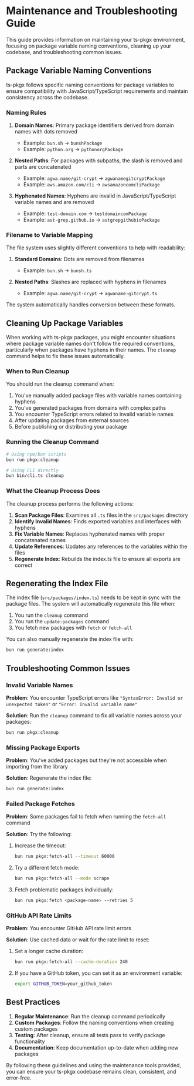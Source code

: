 # Maintenance and Troubleshooting Guide

This guide provides information on maintaining your ts-pkgx environment, focusing on package variable naming conventions, cleaning up your codebase, and troubleshooting common issues.

## Package Variable Naming Conventions

ts-pkgx follows specific naming conventions for package variables to ensure compatibility with JavaScript/TypeScript requirements and maintain consistency across the codebase.

### Naming Rules

1. **Domain Names**: Primary package identifiers derived from domain names with dots removed
   - Example: `bun.sh` → `bunshPackage`
   - Example: `python.org` → `pythonorgPackage`

2. **Nested Paths**: For packages with subpaths, the slash is removed and parts are concatenated
   - Example: `agwa.name/git-crypt` → `agwanamegitcryptPackage`
   - Example: `aws.amazon.com/cli` → `awsamazoncomcliPackage`

3. **Hyphenated Names**: Hyphens are invalid in JavaScript/TypeScript variable names and are removed
   - Example: `test-domain.com` → `testdomaincomPackage`
   - Example: `ast-grep.github.io` → `astgrepgithubioPackage`

### Filename to Variable Mapping

The file system uses slightly different conventions to help with readability:

1. **Standard Domains**: Dots are removed from filenames
   - Example: `bun.sh` → `bunsh.ts`

2. **Nested Paths**: Slashes are replaced with hyphens in filenames
   - Example: `agwa.name/git-crypt` → `agwaname-gitcrypt.ts`

The system automatically handles conversion between these formats.

## Cleaning Up Package Variables

When working with ts-pkgx packages, you might encounter situations where package variable names don't follow the required conventions, particularly when packages have hyphens in their names. The `cleanup` command helps to fix these issues automatically.

### When to Run Cleanup

You should run the cleanup command when:

1. You've manually added package files with variable names containing hyphens
2. You've generated packages from domains with complex paths
3. You encounter TypeScript errors related to invalid variable names
4. After updating packages from external sources
5. Before publishing or distributing your package

### Running the Cleanup Command

```bash
# Using npm/bun scripts
bun run pkgx:cleanup

# Using CLI directly
bun bin/cli.ts cleanup
```

### What the Cleanup Process Does

The cleanup process performs the following actions:

1. **Scan Package Files**: Examines all `.ts` files in the `src/packages` directory
2. **Identify Invalid Names**: Finds exported variables and interfaces with hyphens
3. **Fix Variable Names**: Replaces hyphenated names with proper concatenated names
4. **Update References**: Updates any references to the variables within the files
5. **Regenerate Index**: Rebuilds the index.ts file to ensure all exports are correct

## Regenerating the Index File

The index file (`src/packages/index.ts`) needs to be kept in sync with the package files. The system will automatically regenerate this file when:

1. You run the `cleanup` command
2. You run the `update:packages` command
3. You fetch new packages with `fetch` or `fetch-all`

You can also manually regenerate the index file with:

```bash
bun run generate:index
```

## Troubleshooting Common Issues

### Invalid Variable Names

**Problem**: You encounter TypeScript errors like `"SyntaxError: Invalid or unexpected token"` or `"Error: Invalid variable name"`

**Solution**: Run the `cleanup` command to fix all variable names across your packages:

```bash
bun run pkgx:cleanup
```

### Missing Package Exports

**Problem**: You've added packages but they're not accessible when importing from the library

**Solution**: Regenerate the index file:

```bash
bun run generate:index
```

### Failed Package Fetches

**Problem**: Some packages fail to fetch when running the `fetch-all` command

**Solution**: Try the following:

1. Increase the timeout:
   ```bash
   bun run pkgx:fetch-all --timeout 60000
   ```

2. Try a different fetch mode:
   ```bash
   bun run pkgx:fetch-all --mode scrape
   ```

3. Fetch problematic packages individually:
   ```bash
   bun run pkgx:fetch <package-name> --retries 5
   ```

### GitHub API Rate Limits

**Problem**: You encounter GitHub API rate limit errors

**Solution**: Use cached data or wait for the rate limit to reset:

1. Set a longer cache duration:
   ```bash
   bun run pkgx:fetch-all --cache-duration 240
   ```

2. If you have a GitHub token, you can set it as an environment variable:
   ```bash
   export GITHUB_TOKEN=your_github_token
   ```

## Best Practices

1. **Regular Maintenance**: Run the cleanup command periodically
2. **Custom Packages**: Follow the naming conventions when creating custom packages
3. **Testing**: After cleanup, ensure all tests pass to verify package functionality
4. **Documentation**: Keep documentation up-to-date when adding new packages

By following these guidelines and using the maintenance tools provided, you can ensure your ts-pkgx codebase remains clean, consistent, and error-free.

